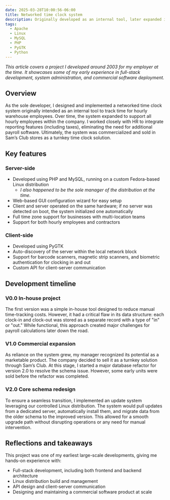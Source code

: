 ```yaml
---
date: 2025-03-28T10:00:56-06:00
title: Networked time clock system
description: Originally developed as an internal tool, later expanded into a commercial product sold in Sam’s Club, featuring LAMP backend running on a custom Linux distribution, automated updates, and robust time-tracking capabilities.
tags:
  - Apache
  - Linux
  - MySQL
  - PHP
  - PyGTK
  - Python
---
```

*This article covers a project I developed around 2003 for my employer at the time. It showcases some of my early experience in full-stack development, system administration, and commercial software deployment.*

## Overview

As the sole developer, I designed and implemented a networked time clock system originally intended as an internal tool to track time for hourly warehouse employees. Over time, the system expanded to support all hourly employees within the company. I worked closely with HR to integrate reporting features (including taxes), eliminating the need for additional payroll software. Ultimately, the system was commercialized and sold in Sam’s Club stores as a turnkey time clock solution.

## Key features

### Server-side

- Developed using PHP and MySQL, running on a custom Fedora-based Linux distribution
  - *I also happened to be the sole manager of the distribution at the time.*
- Web-based GUI configuration wizard for easy setup
- Client and server operated on the same hardware; if no server was detected on boot, the system initialized one automatically
- Full time zone support for businesses with multi-location teams
- Support for both hourly employees and contractors

### Client-side

- Developed using PyGTK
- Auto-discovery of the server within the local network block
- Support for barcode scanners, magnetic strip scanners, and biometric authentication for clocking in and out
- Custom API for client-server communication

## Development timeline

### V0.0 **In-house project**

The first version was a simple in-house tool designed to reduce manual time-tracking costs. However, it had a critical flaw in its data structure: each clock-in and clock-out was stored as a separate record with a type of "in" or "out." While functional, this approach created major challenges for payroll calculations later down the road.

### V1.0 **Commercial expansion**

As reliance on the system grew, my manager recognized its potential as a marketable product. The company decided to sell it as a turnkey solution through Sam’s Club. At this stage, I started a major database refactor for version 2.0 to resolve the schema issue. However, some early units were sold before the refactor was completed.

### V2.0 **Core schema redesign**

To ensure a seamless transition, I implemented an update system leveraging our controlled Linux distribution. The system would pull updates from a dedicated server, automatically install them, and migrate data from the older schema to the improved version. This allowed for a smooth upgrade path without disrupting operations or any need for manual intervention.

## Reflections and takeaways

This project was one of my earliest large-scale developments, giving me hands-on experience with:

- Full-stack development, including both frontend and backend architecture
- Linux distribution build and management
- API design and client-server communication
- Designing and maintaining a commercial software product at scale
